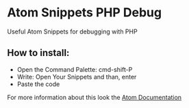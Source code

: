 # Atom Snippets PHP Debug
Useful Atom Snippets for debugging with PHP

## How to install:

- Open the Command Palette: cmd-shift-P
- Write: Open Your Snippets and than, enter
- Paste the code

For more information about this look the [Atom Documentation](https://atom.io/docs/latest/using-atom-snippets)
